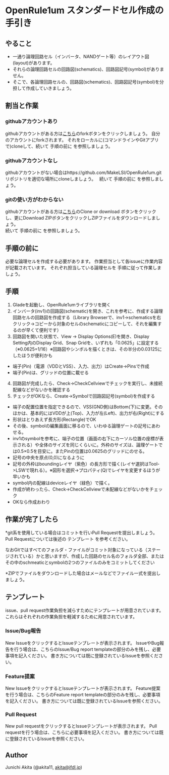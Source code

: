 OpenRule1um スタンダードセル作成の手引き
=====

## やること

* 一通り論理回路セル（インバータ、NANDゲート等）のレイアウト図(layout)があります。
* それらの論理回路セルの回路図(schematics)、回路図記号(symbol)がありません。
* そこで、各論理回路セルの、回路図(schematics)、回路図記号(symbol)を分担して作成していきましょう。

## 割当と作業

### githubアカウントあり

githubアカウントがある方は[こちら](https://github.com/MakeLSI/OpenRule1um)のforkボタンをクリックしましょう。 
自分のアカウントにforkされます。 それをローカルに(コマンドラインやGitアプリで)cloneして、続いて 手順の前に を参照しましょう。 

### githubアカウントなし

githubアカウントがない場合はhttps://github.com/MakeLSI/OpenRule1um.gitリポジトリを適切な場所にcloneしましょう。　
続いて 手順の前に を参照しましょう。 

### gitの使い方がわからない

githubアカウントがある方は[こちら](https://github.com/MakeLSI/OpenRule1um)のClone or download ボタンをクリックし、更にDownload ZIPボタンをクリックしZIPファイルをダウンロードしましょう。  
続いて 手順の前に を参照しましょう。 

## 手順の前に

必要な論理セルを作成する必要があります。 
作業担当として各issueに作業内容が記載されています。 
それぞれ担当している論理セルを 手順に従って作業しましょう。 

## 手順

1. Gladeを起動し、OpenRule1umライブラリを開く
2. インバータ(inv1)の回路図(schematic)を開き、これを参考に、作成する論理回路セルの回路図を作成する（Library Browserで、inv1->schematicsを右クリック→コピーから対象のセルのschematicにコピーして、それを編集するのが早くて便利です）
3. 回路図を開いた状態で、View -> Display Options(E)を開き、Display Setting内のDisplay Grid、Snap Gridを、いずれも「0.0625」に設定する（※0.0625=1/16）※回路図やシンボルを描くときは、その半分の0.03125にしたほうが便利かも

* 端子(Pin)（電源（VDDとVSS）、入力、出力）はCreate->Pinsで作成
* 端子(Pin)は、グリッドの位置に載せる

4. 回路図が完成したら、Check->CheckCellviewでチェックを実行し、未接続配線などがないかを確認する
5. チェックがOKなら、Create->Symbolで回路図記号(symbol)を作成する

* 端子の配置位置を指定できるので、VSS(GND側)はBottom(下)に変更。そのほかは、基本的にはVDDが上(Top)、入力が左(Left)、出力が右(Right)にする
* 形状はとりあえず長方形(Rectangle)でOK
* その後、symbolの編集画面に移るので、いわゆる論理ゲートの記号にあわせる。
* inv1のsymbolを参考に、端子の位置（画面の右下にカーソル位置の座標が表示される）や全体のサイズを同じくらいに。外枠のサイズは、論理ゲートでは0.5×0.5を目安に。またPinの位置は0.0625のグリッドにのせる。
* 記号の中央を原点(0,0)になるように
* 記号の外枠はboundingレイヤ（紫色）の長方形で描く(レイヤ選択はTool->LSWで現れる）。※図形を選択→プロパティ(Q)でレイヤを変更するほうが早いかも
* symbol内の配線はdeviceレイヤ（緑色）で描く。
* 作成が終わったら、Check->CheckCellviewで未配線などがないかをチェック
* OKなら作成おわり

## 作業が完了したら

*git系を使用している場合はコミットを行いPull Requestを提出しましょう。 Pull Requestについては後述の テンプレート を参考ください。

なおGitではすべてのフォルダ・ファイルがコミット対象になっている（ステージされている）かと思いますが、作成した回路のセル名のフォルダ全部、またはその中のschmeaticとsymbolの2つのファイルのみをコミットしてください

*ZIPでファイルをダウンロードした場合はメールなどでファイル一式を提出しましょう。 

## テンプレート

issue、pull request作業負担を減らすためにテンプレートが用意されています。　
これらはそれぞれの作業負担を軽減するために用意されています。

### Issue/Bug報告

New IssueをクリックするとIssueテンプレートが表示されます。 
IssueやBug報告を行う場合は、こちらのIssue/Bug report templateの部分のみを残し、必要事項を記入ください。 
書き方については既に登録されているIssueを参照ください。

### Feature提案

New IssueをクリックするとIssueテンプレートが表示されます。 
Feature提案を行う場合は、こちらのFeature report templateの部分のみを残し、必要事項を記入ください。 
書き方については既に登録されているIssueを参照ください。 

### Pull Request

New pull requestをクリックするとIssueテンプレートが表示されます。 
Pull requestを行う場合は、こちらに必要事項を記入ください。 
書き方については既に登録されているIssueを参照ください。 

## Author

Junichi Akita (@akita11, akita@ifdl.jp)
